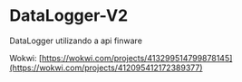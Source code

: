 # DataLogger-V2
DataLogger utilizando a api finware

Wokwi: [https://wokwi.com/projects/413299514799878145](https://wokwi.com/projects/412095412172389377)
